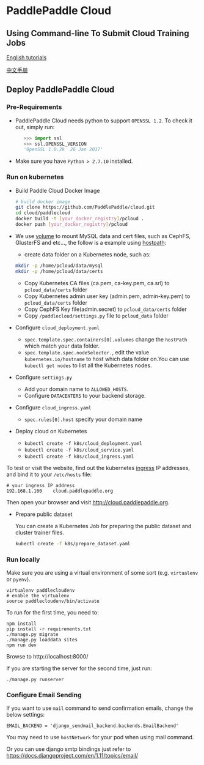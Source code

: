# PaddlePaddle Cloud

## Using Command-line To Submit Cloud Training Jobs

[English tutorials](./doc/usage_en.md)

[中文手册](./doc/usage_cn.md)

## Deploy PaddlePaddle Cloud

### Pre-Requirements
- PaddlePaddle Cloud needs python to support `OPENSSL 1.2`. To check it out, simply run:
    ```python
       >>> import ssl
       >>> ssl.OPENSSL_VERSION
       'OpenSSL 1.0.2k  26 Jan 2017'
    ```
- Make sure you have `Python > 2.7.10` installed.

### Run on kubernetes
- Build Paddle Cloud Docker Image
  ```bash
  # build docker image
  git clone https://github.com/PaddlePaddle/cloud.git
  cd cloud/paddlecloud
  docker build -t [your_docker_registry]/pcloud .
  docker push [your_docker_registry]/pcloud
  ```
- We use [volume](https://kubernetes.io/docs/concepts/storage/volumes/) to mount MySQL data and cert files, such as CephFS, GlusterFS and etc..., the follow is a example using [hostpath](https://kubernetes.io/docs/concepts/storage/volumes/#hostpath):

  - create data folder on a Kubernetes node, such as:
  ```bash
  mkdir -p /home/pcloud/data/mysql
  mkdir -p /home/pcloud/data/certs
  ```
  - Copy Kubernetes CA files (ca.pem, ca-key.pem, ca.srl) to `pcloud_data/certs` folder
  - Copy Kubernetes admin user key (admin.pem, admin-key.pem) to `pcloud_data/certs` folder
  - Copy CephFS Key file(admin.secret) to `pcloud_data/certs` folder
  - Copy `/paddlecloud/settings.py` file to `pcloud_data` folder

- Configure `cloud_deployment.yaml`
  - `spec.template.spec.containers[0].volumes` change the `hostPath` which match your data folder.
  - `spec.template.spec.nodeSelector.`, edit the value `kubernetes.io/hostname` to host which data folder on.You can use `kubectl get nodes` to list all the Kubernetes nodes.
- Configure `settings.py`
  - Add your domain name to `ALLOWED_HOSTS`.
  - Configure `DATACENTERS` to your backend storage.
- Configure `cloud_ingress.yaml`
  - `spec.rules[0].host` specify your domain name
- Deploy cloud on Kubernetes
  - `kubectl create -f k8s/cloud_deployment.yaml`
  - `kubectl create -f k8s/cloud_service.yaml`
  - `kubectl create -f k8s/cloud_ingress.yaml`


To test or visit the website, find out the kubernetes [ingress](https://kubernetes.io/docs/concepts/services-networking/ingress/) IP addresses, and bind it to your `/etc/hosts` file:
```
# your ingress IP address
192.168.1.100    cloud.paddlepaddle.org
```

Then open your browser and visit http://cloud.paddlepaddle.org.

- Prepare public dataset

  You can create a Kubernetes Job for preparing the public dataset and cluster trainer files.
  ```bash
  kubectl create -f k8s/prepare_dataset.yaml
  ```
  
### Run locally
Make sure you are using a virtual environment of some sort (e.g. `virtualenv` or
`pyenv`).
```
virtualenv paddlecloudenv
# enable the virtualenv
source paddlecloudenv/bin/activate
```

To run for the first time, you need to:
```
npm install
pip install -r requirements.txt
./manage.py migrate
./manage.py loaddata sites
npm run dev
```

Browse to http://localhost:8000/

If you are starting the server for the second time, just run:
```
./manage.py runserver
```

### Configure Email Sending
If you want to use `mail` command to send confirmation emails, change the below settings:

```
EMAIL_BACKEND = 'django_sendmail_backend.backends.EmailBackend'
```

You may need to use `hostNetwork` for your pod when using mail command.

Or you can use django smtp bindings just refer to https://docs.djangoproject.com/en/1.11/topics/email/


